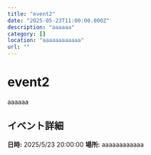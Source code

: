 ```yaml
---
title: "event2"
date: "2025-05-23T11:00:00.000Z"
description: "aaaaaa"
category: []
location: "aaaaaaaaaaaa"
url: ""
---
```


# event2

aaaaaa

## イベント詳細

**日時:** 2025/5/23 20:00:00
**場所:** aaaaaaaaaaaa



